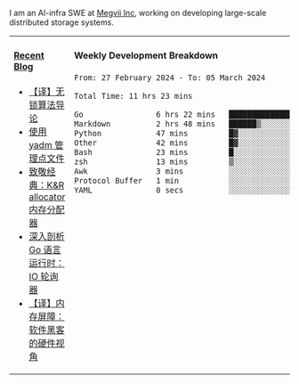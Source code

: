 I am an AI-infra SWE at [Megvii Inc](https://en.megvii.com/), working on developing large-scale distributed storage systems.

<table width="960px">
<tr>
<td valign="top" width="50%">

#### <a href="https://www.kongjun18.me" target="_blank">Recent Blog</a>

<!-- BLOG-POST-LIST:START -->
- [【译】无锁算法导论](https://kongjun18.github.io/posts/2023/07/14/)
- [使用 yadm 管理点文件](https://kongjun18.github.io/posts/2023/04/07/)
- [致敬经典：K&amp;R allocator 内存分配器](https://kongjun18.github.io/posts/2022/12/12/)
- [深入剖析 Go 语言运行时：IO 轮询器](https://kongjun18.github.io/posts/2022/11/21/)
- [【译】内存屏障：软件黑客的硬件视角](https://kongjun18.github.io/posts/2022/11/03/)
<!-- BLOG-POST-LIST:END -->

</td>
<td valign="top" width="50%">

#### Weekly Development Breakdown

<!--START_SECTION:waka-->

```txt
From: 27 February 2024 - To: 05 March 2024

Total Time: 11 hrs 23 mins

Go                6 hrs 22 mins   ██████████████░░░░░░░░░░░   56.06 %
Markdown          2 hrs 48 mins   ██████▒░░░░░░░░░░░░░░░░░░   24.68 %
Python            47 mins         █▓░░░░░░░░░░░░░░░░░░░░░░░   06.89 %
Other             42 mins         █▓░░░░░░░░░░░░░░░░░░░░░░░   06.22 %
Bash              23 mins         █░░░░░░░░░░░░░░░░░░░░░░░░   03.37 %
zsh               13 mins         ▒░░░░░░░░░░░░░░░░░░░░░░░░   01.92 %
Awk               3 mins          ░░░░░░░░░░░░░░░░░░░░░░░░░   00.54 %
Protocol Buffer   1 min           ░░░░░░░░░░░░░░░░░░░░░░░░░   00.26 %
YAML              0 secs          ░░░░░░░░░░░░░░░░░░░░░░░░░   00.06 %
```

<!--END_SECTION:waka-->
</td>
</tr>

</table>
